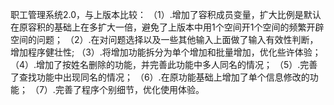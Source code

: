 职工管理系统2.0，与上版本比较：
（1）.增加了容积成员变量，扩大比例是默认在原容积的基础上在多扩大一倍，避免了上版本中用1个空间开1个空间的频繁开辟空间的问题；
（2）.在对问题选择以及一些其他输入上面做了输入有效性判断，增加程序健壮性;
（3）.将增加功能拆分为单个增加和批量增加，优化些许体验；
（4）.增加了按姓名删除的功能，并完善此功能中多人同名的情况；
（5）.完善了查找功能中出现同名的情况；
（6）.在原功能基础上增加了单个信息修改的功能；
（7）.完善了程序个别细节，优化使用体验。

